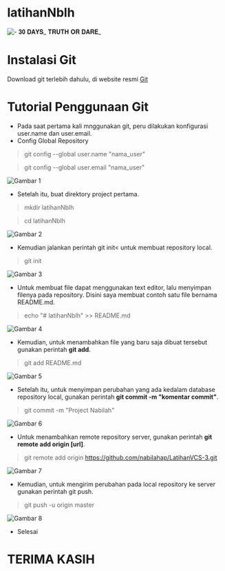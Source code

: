 # latihanNblh

![- 𝟑𝟎 𝐃𝐀𝐘𝐒_ 𝐓𝐑𝐔𝐓𝐇 𝐎𝐑 𝐃𝐀𝐑𝐄_](ss/A0.gif)


# Instalasi Git
Download git terlebih dahulu, di website resmi [Git](https://git-scm.com/download)
# Tutorial Penggunaan Git
- Pada saat pertama kali mnggunakan git, peru dilakukan konfigurasi user.name dan user.email.
- Config Global Repository
> git config --global user.name "nama_user"

> git config --global user.email "nama_user"


![Gambar 1](ss/SS1.JPG)
- Setelah itu, buat direktory project pertama.
> mkdir latihanNblh

> cd latihanNblh


![Gambar 2](ss/ss2.JPG)
- Kemudian jalankan perintah git init< untuk membuat repository local.
> git init


![Gambar 3](ss/ss3.JPG)
- Untuk membuat file dapat menggunakan text editor, lalu menyimpan filenya pada repository. Disini saya membuat contoh satu file bernama README.md.
> echo "# latihanNblh" >> README.md


![Gambar 4](ss/ss4.JPG)
- Kemudian, untuk menambahkan file yang baru saja dibuat tersebut gunakan perintah **git add**.
> git add README.md

![Gambar 5](ss/ss5.JPG)
- Setelah itu, untuk menyimpan perubahan yang ada kedalam database repository local, gunakan perintah **git commit -m "komentar commit"**.
> git commit -m "Project Nabilah"


![Gambar 6](ss/ss6.JPG)
- Untuk menambahkan remote repository server, gunakan perintah **git remote add origin [url]**.
> git remote add origin https://github.com/nabilahap/LatihanVCS-3.git


![Gambar 7](ss/ss7.JPG)
- Kemudian, untuk mengirim perubahan pada local repository ke server gunakan perintah git push.
> git push -u origin master


![Gambar 8](ss/ss8.JPG)


- Selesai

# TERIMA KASIH



